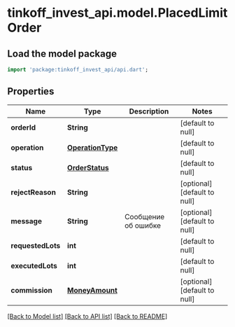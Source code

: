 # tinkoff_invest_api.model.PlacedLimitOrder

## Load the model package
```dart
import 'package:tinkoff_invest_api/api.dart';
```

## Properties
Name | Type | Description | Notes
------------ | ------------- | ------------- | -------------
**orderId** | **String** |  | [default to null]
**operation** | [**OperationType**](OperationType.md) |  | [default to null]
**status** | [**OrderStatus**](OrderStatus.md) |  | [default to null]
**rejectReason** | **String** |  | [optional] [default to null]
**message** | **String** | Сообщение об ошибке | [optional] [default to null]
**requestedLots** | **int** |  | [default to null]
**executedLots** | **int** |  | [default to null]
**commission** | [**MoneyAmount**](MoneyAmount.md) |  | [optional] [default to null]

[[Back to Model list]](../README.md#documentation-for-models) [[Back to API list]](../README.md#documentation-for-api-endpoints) [[Back to README]](../README.md)


